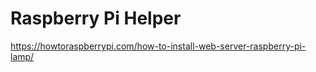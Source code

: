 # Raspberry Pi Helper  

https://howtoraspberrypi.com/how-to-install-web-server-raspberry-pi-lamp/



